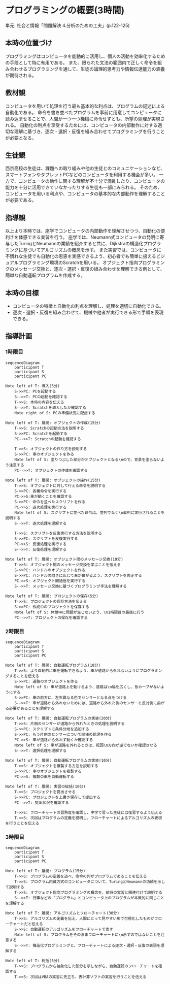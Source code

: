 # プログラミングの概要(3時間)
単元: 社会と情報「問題解決 4.分析のための工夫」(p.122-125)

## 本時の位置づけ
プログラミングはコンピュータを能動的に活用し、個人の活動を効率化するための手段として特に有用である。
また、限られた文法の範囲内で正しく命令を組み合わせるプログラミングを通して、生徒の論理的思考力や情報伝達能力の涵養が期待される。
<!-- TODO: プログラミングの目的を整理 -->

## 教材観
コンピュータを用いて処理を行う最も基本的な利点は、プログラムの記述による自動化である。
命令を書き並べたプログラムを事前に用意してコンピュータに読み込ませることで、人間が一つ一つ機械に命令せずとも、所望の処理が実現される。
自動化の利点を享受するためには、コンピュータの内部動作に対する適切な理解に基づき、逐次・選択・反復を組み合わせてプログラミングを行うことが必要となる。

## 生徒観
西京高校の生徒は、課題への取り組みや他の生徒とのコミュニケーションなど、スマートフォンやタブレットPCなどのコンピュータを利用する機会が多い。
一方で、コンピュータの動作に関する理解が不十分で混乱したり、コンピュータの能力を十分に活用できていなかったりする生徒も一部にみられる。
そのため、コンピュータを用いる利点や、コンピュータの基本的な内部動作を理解することが必要である。

## 指導観
以上より本時では、座学でコンピュータの内部動作を理解させつつ、自動化の便利さを体感できる実習を行う。
座学では、Neumann式コンピュータの発明に寄与したTuringとNeumannの業績を紹介すると共に、Dijkstraの構造化プログラミングに基づいてアルゴリズムの概念を示す。
また実習では、コンピュータに不慣れな生徒でも自動化の恩恵を実感できるよう、初心者でも簡単に扱えるビジュアルプログラミング環境のScratchを用いる。
オブジェクト指向プログラミングのメッセージ交換と、逐次・選択・反復の組み合わせを理解できる例として、簡単な自動運転プログラムを作成する。

## 本時の目標
- コンピュータの特徴と自動化の利点を理解し、処理を適切に自動化できる。
- 逐次・選択・反復を組み合わせて、機械や他者が実行できる形で手順を表現できる。

## 指導計画
### 1時限目
```mermaid
sequenceDiagram
	participant T
	participant S
	participant PC

Note left of T: 導入(5分)
	S->>PC: PCを起動する
	S-->>T: PCの起動を確認する
	T->>S: 本時の内容を伝える
	S-->>T: Scratchを導入したか確認する
	Note right of S: PCの準備状況に配慮する

Note left of T: 展開: オブジェクトの作成(15分)
	T->>S: Scratchの起動方法を説明する
	S->>PC: Scratchを起動する
	PC-->>T: Scratchの起動を確認する

	T->>S: オブジェクトの作り方を説明する
	S->>PC: 車のオブジェクトを作る
	Note left of S: 塗りつぶした部分がオブジェクトとなる\nので、背景を塗らないよう注意する
	PC-->>T: オブジェクトの作成を確認する

Note left of T: 展開: オブジェクトの操作(15分)
	T->>S: オブジェクトに対して行える命令を説明する
	S->>PC: 各種命令を実行する
	PC->>S:車が動くことを確認する
	S->>PC: 命令を並べたスクリプトを作る
	PC->>S: 逐次処理を実行する
	Note left of S: スクリプトに並べた命令は、並列でなく\n直列に実行されることを説明する
	S-->>T: 逐次処理を理解する

	T->>S: スクリプトを反復実行する方法を説明する
	S->>PC: スクリプトを反復実行する
	PC->>S: 反復処理を実行する
	S-->>T: 反復処理を理解する

Note left of T: 展開: オブジェクト間のメッセージ交換(10分)
	T->>S: オブジェクト間のメッセージ交換を学ぶことを伝える
	S->>PC: ハンドルのオブジェクトを作る
	S->>PC: ハンドルの向きに応じて車が曲がるよう、スクリプトを修正する
	PC->>S: オブジェクト間通信を実行する
	S-->>T: メッセージ交換に基づくプログラミング手法を理解する

Note left of T: 展開: プロジェクトの保存(5分)
	T->>S: プロジェクトの保存方法を伝える
	S->>PC: 作成中のプロジェクトを保存する
	Note left of S: 休憩中に問題が生じないよう、\n1時限目の最後に行う
	PC-->>T: プロジェクトの保存を確認する
```

### 2時限目
```mermaid
sequenceDiagram
	participant T
	participant S
	participant PC

Note left of T: 展開: 自動運転プログラム(10分)
	T->>S: より自動的に車を運転できるよう、車が道路から外れないようにプログラミングすることを伝える
	S->>PC: 道路のオブジェクトを作る
	Note left of S: 車が道路上を動けるよう、道路は\n幅を広くし、急カーブがないようにする
	S->>PC: 車の前方に、左右異なる色でセンサーとなる点をつける
	S-->>T: 車が道路から外れないためには、道路から外れた側のセンサーと反対側に曲がる必要があることを理解する

Note left of T: 展開: 自動運転プログラムの実装(20分)
	T->>S: 片側のセンサーが道路から外れたときの処理を説明する
	S->>PC: スクリプトに条件分岐を追加する
	S->>PC: もう片側のセンサーについて同様の処理を作る
	PC->>S: 車が道路から外れず動くか確認する
	Note left of S: 車が道路を外れるときは、転回\n方向が逆でないか確認させる
	S-->>T: 選択処理を理解する

Note left of T: 展開: 自動運転プログラムの実装(10分)
	T->>S: オブジェクトを複製する方法を説明する
	S->>PC: 車のオブジェクトを複製する
	PC->>S: 複数の車を自動運転する

Note left of T: 展開: 実習の総括(10分)
	T->>S: プロジェクトを提出させる
	S->>PC: プロジェクトを上書き保存して提出する
	PC-->>T: 提出状況を確認する

	T->>S: フローチャートの習熟度を確認し、中学で習った生徒には復習するよう伝える
	T->>S: 次回はプログラムの定義を説明し、フローチャートによるアルゴリズムの表現を行うことを伝える
```

### 3時限目
```mermaid
sequenceDiagram
	participant T
	participant S
	participant PC

Note left of T: 展開: プログラム(15分)
	T->>S: プログラムの定義を述べ、命令の列がプログラムであることを伝える
	T->>S: プログラム内蔵方式のコンピュータについて、TuringとNeumannの功績を示して説明する
	T->>S: オブジェクト指向プログラミングの概念を、前時の実習と関連付けて説明する
	S-->>T: 行事などの「プログラム」とコンピュータ上のプログラムが本質的に同じことを理解する

Note left of T: 展開: アルゴリズムとフローチャート(30分)
	T->>S: アルゴリズムの定義を伝え、人間にとって見やすい形で可視化したものがフローチャートだと伝える
	S->>S: 自動運転のアルゴリズムをフローチャートで表す
	Note left of S: プログラムをそのままフローチャートに\n示すのではないことを注意する
	S-->>T: 構造化プログラミングと、フローチャートによる逐次・選択・反復の表現を理解する

Note left of T: 総括(5分)
	T->>S: プログラムから抽象化した部分を示しながら、自動運転のフローチャートを確認する
	T->>S: 次回はVBAの実習に先立ち、表計算ソフトの実習を行うことを伝える
```
